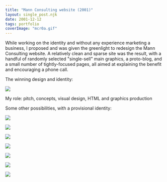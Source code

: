 ```yaml
---
title: "Mann Consulting website (2001)"
layout: single_post.njk
date: 2001-12-12
tags: portfolio
coverImage: "mcr0a.gif"
---
```


While working on the identity and without any experience marketing a business, I proposed and was given the greenlight to redesign the Mann Consulting website. A relatively clean and sparse site was the result, with a handful of randomly selected "single-sell" main graphics, a proto-blog, and a small number of tightly-focused pages, all aimed at explaining the benefit and encouraging a phone call.

The winning design and identity:

![](images/mcr0a.gif)

My role: pitch, concepts, visual design, HTML and graphics production

Some other possibilities, with a provisional identity:

![](images/1259491721675154.gif)

![](images/1345052502415656.gif)

![](images/1355752802454956.gif)

![](images/1568561297195050.gif)

![](images/1679464222944858.gif)

![](images/1787887096275652.gif)

![](images/1958161897105550-1.gif)
